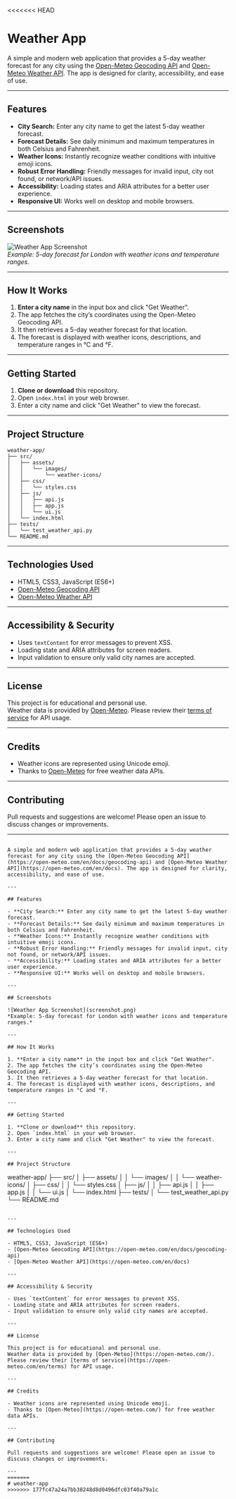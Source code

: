 <<<<<<< HEAD
# Weather App

A simple and modern web application that provides a 5-day weather forecast for any city using the [Open-Meteo Geocoding API](https://open-meteo.com/en/docs/geocoding-api) and [Open-Meteo Weather API](https://open-meteo.com/en/docs). The app is designed for clarity, accessibility, and ease of use.

---

## Features

- **City Search:** Enter any city name to get the latest 5-day weather forecast.
- **Forecast Details:** See daily minimum and maximum temperatures in both Celsius and Fahrenheit.
- **Weather Icons:** Instantly recognize weather conditions with intuitive emoji icons.
- **Robust Error Handling:** Friendly messages for invalid input, city not found, or network/API issues.
- **Accessibility:** Loading states and ARIA attributes for a better user experience.
- **Responsive UI:** Works well on desktop and mobile browsers.

---

## Screenshots

![Weather App Screenshot](screenshot.png)  
*Example: 5-day forecast for London with weather icons and temperature ranges.*

---

## How It Works

1. **Enter a city name** in the input box and click "Get Weather".
2. The app fetches the city’s coordinates using the Open-Meteo Geocoding API.
3. It then retrieves a 5-day weather forecast for that location.
4. The forecast is displayed with weather icons, descriptions, and temperature ranges in °C and °F.

---

## Getting Started

1. **Clone or download** this repository.
2. Open `index.html` in your web browser.
3. Enter a city name and click "Get Weather" to view the forecast.

---

## Project Structure

```
weather-app/
├── src/
│   ├── assets/
│   │   └── images/
│   │       └── weather-icons/
│   ├── css/
│   │   └── styles.css
│   ├── js/
│   │   ├── api.js
│   │   ├── app.js
│   │   └── ui.js
│   └── index.html
├── tests/
│   └── test_weather_api.py
└── README.md
```

---

## Technologies Used

- HTML5, CSS3, JavaScript (ES6+)
- [Open-Meteo Geocoding API](https://open-meteo.com/en/docs/geocoding-api)
- [Open-Meteo Weather API](https://open-meteo.com/en/docs)

---

## Accessibility & Security

- Uses `textContent` for error messages to prevent XSS.
- Loading state and ARIA attributes for screen readers.
- Input validation to ensure only valid city names are accepted.

---

## License

This project is for educational and personal use.  
Weather data is provided by [Open-Meteo](https://open-meteo.com/). Please review their [terms of service](https://open-meteo.com/en/terms) for API usage.

---

## Credits

- Weather icons are represented using Unicode emoji.
- Thanks to [Open-Meteo](https://open-meteo.com/) for free weather data APIs.

---

## Contributing

Pull requests and suggestions are welcome! Please open an issue to discuss changes or improvements.

---
```# Weather App

A simple and modern web application that provides a 5-day weather forecast for any city using the [Open-Meteo Geocoding API](https://open-meteo.com/en/docs/geocoding-api) and [Open-Meteo Weather API](https://open-meteo.com/en/docs). The app is designed for clarity, accessibility, and ease of use.

---

## Features

- **City Search:** Enter any city name to get the latest 5-day weather forecast.
- **Forecast Details:** See daily minimum and maximum temperatures in both Celsius and Fahrenheit.
- **Weather Icons:** Instantly recognize weather conditions with intuitive emoji icons.
- **Robust Error Handling:** Friendly messages for invalid input, city not found, or network/API issues.
- **Accessibility:** Loading states and ARIA attributes for a better user experience.
- **Responsive UI:** Works well on desktop and mobile browsers.

---

## Screenshots

![Weather App Screenshot](screenshot.png)  
*Example: 5-day forecast for London with weather icons and temperature ranges.*

---

## How It Works

1. **Enter a city name** in the input box and click "Get Weather".
2. The app fetches the city’s coordinates using the Open-Meteo Geocoding API.
3. It then retrieves a 5-day weather forecast for that location.
4. The forecast is displayed with weather icons, descriptions, and temperature ranges in °C and °F.

---

## Getting Started

1. **Clone or download** this repository.
2. Open `index.html` in your web browser.
3. Enter a city name and click "Get Weather" to view the forecast.

---

## Project Structure

```
weather-app/
├── src/
│   ├── assets/
│   │   └── images/
│   │       └── weather-icons/
│   ├── css/
│   │   └── styles.css
│   ├── js/
│   │   ├── api.js
│   │   ├── app.js
│   │   └── ui.js
│   └── index.html
├── tests/
│   └── test_weather_api.py
└── README.md

```

---

## Technologies Used

- HTML5, CSS3, JavaScript (ES6+)
- [Open-Meteo Geocoding API](https://open-meteo.com/en/docs/geocoding-api)
- [Open-Meteo Weather API](https://open-meteo.com/en/docs)

---

## Accessibility & Security

- Uses `textContent` for error messages to prevent XSS.
- Loading state and ARIA attributes for screen readers.
- Input validation to ensure only valid city names are accepted.

---

## License

This project is for educational and personal use.  
Weather data is provided by [Open-Meteo](https://open-meteo.com/). Please review their [terms of service](https://open-meteo.com/en/terms) for API usage.

---

## Credits

- Weather icons are represented using Unicode emoji.
- Thanks to [Open-Meteo](https://open-meteo.com/) for free weather data APIs.

---

## Contributing

Pull requests and suggestions are welcome! Please open an issue to discuss changes or improvements.

---
=======
# weather-app
>>>>>>> 177fc47a24a7bb38248d8d0496dfc03f40a79a1c
